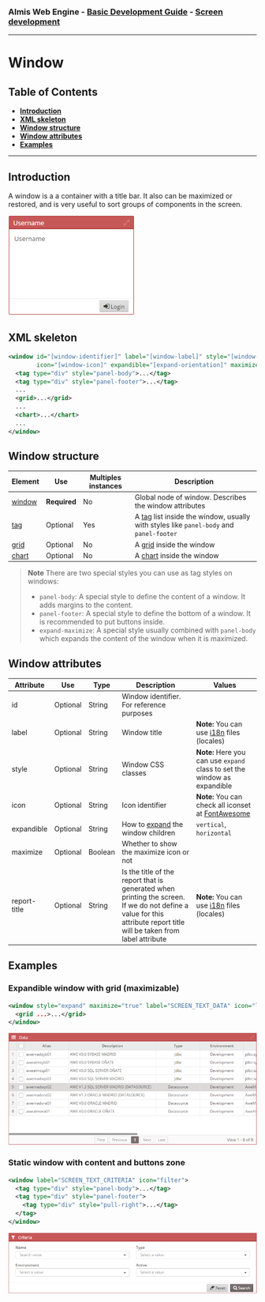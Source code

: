 ### Almis Web Engine - [Basic Development Guide](basic-developer-guide.md) - **[Screen development](basic-screen-development.md)**

---

# **Window**

## Table of Contents

* **[Introduction](#introduction)**
* **[XML skeleton](#xml-skeleton)**
* **[Window structure](#window-structure)**
* **[Window attributes](#window-attributes)**
* **[Examples](#examples)**

---

## Introduction

A window is a a container with a title bar. It also can be maximized or restored, and is very useful to sort groups of components in the screen.

![Window](images/Window.png)

## XML skeleton

```xml 
<window id="[window-identifier]" label="[window-label]" style="[window-style]"
        icon="[window-icon]" expandible="[expand-orientation]" maximize="[maximize-window]">
  <tag type="div" style="panel-body">...</tag>
  <tag type="div" style="panel-footer">...</tag>
  ...
  <grid>...</grid>
  ...
  <chart>...</chart>
  ...
</window>
```

## Window structure

| Element     | Use      | Multiples instances    | Description                                        |
| ----------- | ---------|------------------------|----------------------------------------------------|
|[window](#window-attributes) | **Required** | No | Global node of window. Describes the window attributes |
| [tag](tags.md) | Optional | Yes | A [tag](tags.md) list inside the window, usually with styles like `panel-body` and `panel-footer` |
| [grid](grids.md) | Optional | No | A [grid](grids.md) inside the window  |
| [chart](chart-development.md) | Optional | No | A [chart](chart-development.md) inside the window |

> **Note** There are two special styles you can use as tag styles on windows:
> * `panel-body`: A special style to define the content of a window. It adds margins to the content.
> * `panel-footer`: A special style to define the bottom of a window. It is recommended to put buttons inside.
> * `expand-maximize`: A special style usually combined with `panel-body` which expands the content of the window when it is maximized.

## Window attributes

| Attribute   | Use      | Type      |  Description                    |   Values                                           |
| ----------- | ---------|-----------|---------------------------------|----------------------------------------------------|
| id          | Optional | String    | Window identifier. For reference purposes |                                          |
| label       | Optional | String    | Window title                    | **Note:** You can use [i18n](i18n-internationalization.md) files (locales)          |
| style       | Optional | String    | Window CSS classes              | **Note:** Here you can use `expand` class to set the window as expandible |
| icon        | Optional | String    | Icon identifier                 | **Note:** You can check all iconset at [FontAwesome](http://fontawesome.io/icons/) |
| expandible  | Optional | String    | How to [expand](layout.md) the window children | `vertical`, `horizontal` |
| maximize    | Optional | Boolean   | Whether to show the maximize icon or not |                                  |
| report-title | Optional | String    | Is the title of the report that is generated when printing the screen. If we do not define a value for this attribute report title will be taken from label attribute | **Note:** You can use [i18n](i18n-internationalization.md) files (locales)          |
## Examples

### Expandible window with grid (maximizable)

```xml 
<window style="expand" maximize="true" label="SCREEN_TEXT_DATA" icon="list">
  <grid ...>...</grid>
</window>
```

![expandible window with grid](images/expandible_window_with_grid.png)

### Static window with content and buttons zone

```xml 
<window label="SCREEN_TEXT_CRITERIA" icon="filter">
  <tag type="div" style="panel-body">...</tag>
  <tag type="div" style="panel-footer">
    <tag type="div" style="pull-right">...</tag>
  </tag>
</window>
```

![Static window with buttons and panel](images/Static_window_with_buttons_and_panel.png)